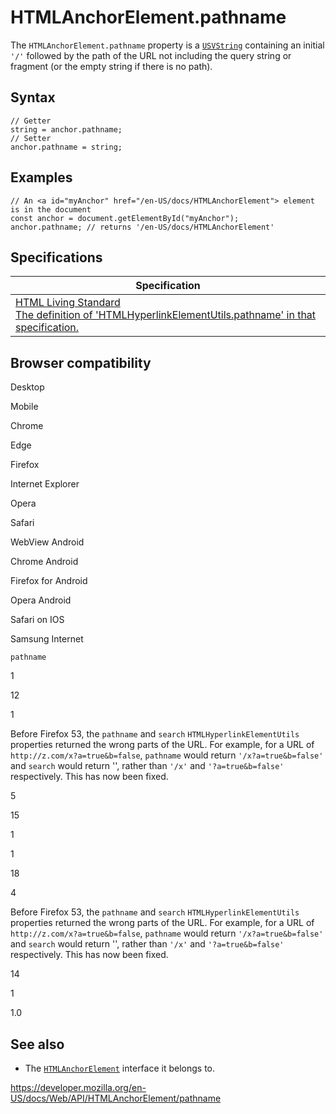 # HTMLAnchorElement.pathname

The `HTMLAnchorElement.pathname` property is a [`USVString`](../usvstring) containing an initial `'/'` followed by the path of the URL not including the query string or fragment (or the empty string if there is no path).

## Syntax

    // Getter
    string = anchor.pathname;
    // Setter
    anchor.pathname = string;

## Examples

    // An <a id="myAnchor" href="/en-US/docs/HTMLAnchorElement"> element is in the document
    const anchor = document.getElementById("myAnchor");
    anchor.pathname; // returns '/en-US/docs/HTMLAnchorElement'

## Specifications

<table><thead><tr class="header"><th>Specification</th></tr></thead><tbody><tr class="odd"><td><a href="https://html.spec.whatwg.org/multipage/#dom-hyperlink-pathname">HTML Living Standard<br />
<span class="small">The definition of 'HTMLHyperlinkElementUtils.pathname' in that specification.</span></a></td></tr></tbody></table>

## Browser compatibility

Desktop

Mobile

Chrome

Edge

Firefox

Internet Explorer

Opera

Safari

WebView Android

Chrome Android

Firefox for Android

Opera Android

Safari on IOS

Samsung Internet

`pathname`

1

12

1

Before Firefox 53, the `pathname` and `search` `HTMLHyperlinkElementUtils` properties returned the wrong parts of the URL. For example, for a URL of `http://z.com/x?a=true&b=false`, `pathname` would return `'/x?a=true&b=false'` and `search` would return '', rather than `'/x'` and `'?a=true&b=false'` respectively. This has now been fixed.

5

15

1

1

18

4

Before Firefox 53, the `pathname` and `search` `HTMLHyperlinkElementUtils` properties returned the wrong parts of the URL. For example, for a URL of `http://z.com/x?a=true&b=false`, `pathname` would return `'/x?a=true&b=false'` and `search` would return '', rather than `'/x'` and `'?a=true&b=false'` respectively. This has now been fixed.

14

1

1.0

## See also

- The [`HTMLAnchorElement`](../htmlanchorelement) interface it belongs to.

<a href="https://developer.mozilla.org/en-US/docs/Web/API/HTMLAnchorElement/pathname" class="_attribution-link">https://developer.mozilla.org/en-US/docs/Web/API/HTMLAnchorElement/pathname</a>
